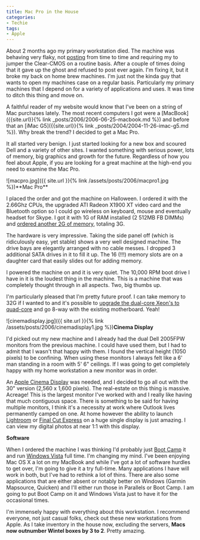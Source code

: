 ```yaml
---
title: Mac Pro in the House
categories:
- Techie
tags:
- Apple
---
```


About 2 months ago my primary workstation died. The machine was behaving very flaky, not [posting](http://en.wikipedia.org/wiki/Power-on_self-test) from time to time and requiring my to jumper the Clear-CMOS on a routine basis. After a couple of times doing that it gave up the ghost and refused to post ever again. I'm fixing it, but it broke my back on home brew machines. I'm just not the kinda guy that wants to open my machines case on a regular basis. Particularly my primary machines that I depend on for a variety of applications and uses. It was time to ditch this thing and move on.

A faithful reader of my website would know that I've been on a string of Mac purchases lately. The most recent computers I got were a [MacBook]({{site.url}}{% link _posts/2006/2006-06-25-macbook.md %}) and before that an [iMac G5]({{site.url}}{% link _posts/2004/2004-11-26-imac-g5.md %}). Why break the trend? I decided to get a Mac Pro.

It all started very benign. I just started looking for a new box and scoured Dell and a variety of other sites. I wanted something with serious power, lots of memory, big graphics and growth for the future. Regardless of how you feel about Apple, if you are looking for a great machine at the high-end you need to examine the Mac Pro.

<!-- more -->![macpro.jpg]({{ site.url }}{% link /assets/posts/2006/macpro1.jpg %})**Mac Pro**

I placed the order and got the machine on Halloween. I ordered it with the 2.66Ghz CPUs, the upgraded ATI Radeon X1900 XT video card and the Bluetooth option so I could go wireless on keyboard, mouse and eventually headset for Skype. I got it with 1G of RAM installed (2 512MB FB DIMMs) and [ordered another 2G of memory](http://www.transintl.com/store/category.cfm?Category=2648&CFID=4424289&CFTOKEN=46861144&RequestTimeOut=500), totaling 3G.

The hardware is very impressive. Taking the side panel off (which is ridiculously easy, yet stable) shows a very well designed machine. The drive bays are elegantly arranged with no cable messes. I dropped 3 additional SATA drives in it to fill it up. The 16 (!!!) memory slots are on a daughter card that easily slides out for adding memory.

I powered the machine on and it is very quiet. The 10,000 RPM boot drive I have in it is the loudest thing in the machine. This is a machine that was completely thought through in all aspects. Two, big thumbs up.

I'm particularly pleased that I'm pretty future proof. I can take memory to 32G if I wanted to and it's possible to [upgrade the dual-core Xeon's to quad-core](http://anandtech.com/mac/showdoc.aspx?i=2832&p=6) and go 8-way with the existing motherboard. Yeah!

![cinemadisplay.jpg]({{ site.url }}{% link /assets/posts/2006/cinemadisplay1.jpg %})**Cinema Display**

I'd picked out my new machine and I already had the dual Dell 2005FPW monitors from the previous machine. I could have used them, but I had to admit that I wasn't that happy with them. I found the vertical height (1050 pixels) to be confining. When using these monitors I always felt like a 6' man standing in a room with 5' 6" ceilings. If I was going to get completely happy with my home workstation a new monitor was in order.

An [Apple Cinema Display](http://www.apple.com/displays/specs.html) was needed, and I decided to go all out with the 30" version (2,560 x 1,600 pixels). The real-estate on this thing is massive. Acreage! This is the largest monitor I've worked with and I really like having that much contiguous space. There is something to be said for having multiple monitors, I think it's a necessity at work where Outlook lives permanently camped on one. At home however the ability to launch [Lightroom](http://labs.adobe.com/technologies/lightroom/) or [Final Cut Express](http://www.apple.com/finalcutexpress/) on a huge single display is just amazing. I can view my digital photos at near 1:1 with this display.

**Software**

When I ordered the machine I was thinking I'd probably just [Boot Camp](http://www.apple.com/macosx/bootcamp/) it and run [Windows Vista](http://www.microsoft.com/windowsvista/) full time. I'm changing my mind. I've been enjoying Mac OS X a lot on my MacBook and while I've got a lot of software hurdles to get over, I'm going to give it a try full-time. Many applications I have will work in both, but I've had to rethink a lot of thins. There are also some applications that are either absent or notably better on Windows (Garmin Mapsource, Quicken) and I'll either run those in Parallels or Boot Camp. I am going to put Boot Camp on it and Windows Vista just to have it for the occasional times.

I'm immensely happy with everything about this workstation. I recommend everyone, not just casual folks, check out these new workstations from Apple. As I take inventory in the house now, excluding the servers, **Macs now outnumber Wintel boxes by 3 to 2**. Pretty amazing.
